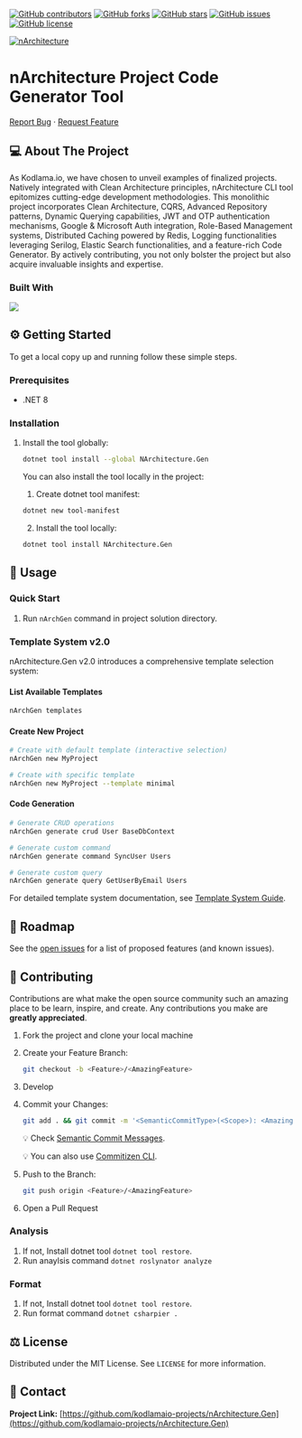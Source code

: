 [![GitHub contributors](https://img.shields.io/github/contributors/kodlamaio-projects/nArchitecture.Gen.svg?style=for-the-badge)](https://github.com/kodlamaio-projects/nArchitecture.Gen/graphs/contributors)
[![GitHub forks](https://img.shields.io/github/forks/kodlamaio-projects/nArchitecture.Gen.svg?style=for-the-badge)](https://github.com/kodlamaio-projects/nArchitecture.Gen/network/members)
[![GitHub stars](https://img.shields.io/github/stars/kodlamaio-projects/nArchitecture.Gen.svg?style=for-the-badge)](https://github.com/kodlamaio-projects/nArchitecture.Gen/stargazers)
[![GitHub issues](https://img.shields.io/github/issues/kodlamaio-projects/nArchitecture.Gen.svg?style=for-the-badge)](https://github.com/kodlamaio-projects/nArchitecture.Gen/issues)
[![GitHub license](https://img.shields.io/github/license/kodlamaio-projects/nArchitecture.Gen.svg?style=for-the-badge)](https://github.com/kodlamaio-projects/nArchitecture.Gen/blob/master/LICENSE)

[![nArchitecture](https://github.com/user-attachments/assets/d1e70b04-06d8-4add-a58f-7002d1abfd58)](https://github.com/kodlamaio-projects/nArchitecture.Gen)

# nArchitecture Project Code Generator Tool

[Report Bug](https://github.com/kodlamaio-projects/nArchitecture.Gen/issues) ·
[Request Feature](https://github.com/kodlamaio-projects/nArchitecture.Gen/discussions)

## 💻 About The Project

As Kodlama.io, we have chosen to unveil examples of finalized projects. Natively integrated with Clean Architecture principles, nArchitecture CLI tool epitomizes cutting-edge development methodologies. This monolithic project incorporates Clean Architecture, CQRS, Advanced Repository patterns, Dynamic Querying capabilities, JWT and OTP authentication mechanisms, Google & Microsoft Auth integration, Role-Based Management systems, Distributed Caching powered by Redis, Logging functionalities leveraging Serilog, Elastic Search functionalities, and a feature-rich Code Generator. By actively contributing, you not only bolster the project but also acquire invaluable insights and expertise.

### Built With

[![](https://img.shields.io/badge/.NET%20Core-512BD4?style=for-the-badge&logo=dotnet&logoColor=white)](https://learn.microsoft.com/tr-tr/dotnet/welcome)

## ⚙️ Getting Started

To get a local copy up and running follow these simple steps.

### Prerequisites

- .NET 8

### Installation

1. Install the tool globally:
   ```sh
   dotnet tool install --global NArchitecture.Gen
   ```
   

   You can also install the tool locally in the project:
   1. Create dotnet tool manifest:
   ```sh
   dotnet new tool-manifest
   ```
   2. Install the tool locally:
   ```sh
   dotnet tool install NArchitecture.Gen
   ```
## 🚀 Usage

### Quick Start

1. Run `nArchGen` command in project solution directory.

### Template System v2.0

nArchitecture.Gen v2.0 introduces a comprehensive template selection system:

#### List Available Templates
```sh
nArchGen templates
```

#### Create New Project
```sh
# Create with default template (interactive selection)
nArchGen new MyProject

# Create with specific template
nArchGen new MyProject --template minimal
```

#### Code Generation
```sh
# Generate CRUD operations
nArchGen generate crud User BaseDbContext

# Generate custom command
nArchGen generate command SyncUser Users

# Generate custom query
nArchGen generate query GetUserByEmail Users
```

For detailed template system documentation, see [Template System Guide](./docs/TemplateSystem.md).

## 🚧 Roadmap

See the [open issues](https://github.com/kodlamaio-projects/nArchitecture.Gen/issues) for a list of proposed features (and known issues).

## 🤝 Contributing

Contributions are what make the open source community such an amazing place to be learn, inspire, and create. Any contributions you make are **greatly appreciated**.

1. Fork the project and clone your local machine
2. Create your Feature Branch:
    ```sh 
    git checkout -b <Feature>/<AmazingFeature>
    ```
3. Develop
4. Commit your Changes:
    ```sh
    git add . && git commit -m '<SemanticCommitType>(<Scope>): <AmazingFeature>'
    ```
   💡 Check [Semantic Commit Messages](./docs/Semantic%20Commit%20Messages.md).

   💡 You can also use [Commitizen CLI](https://github.com/commitizen/cz-cli).
   
5. Push to the Branch:
   ```sh
   git push origin <Feature>/<AmazingFeature>
   ```
6. Open a Pull Request

### Analysis

1. If not, Install dotnet tool `dotnet tool restore`.
2. Run anaylsis command `dotnet roslynator analyze`

### Format

1. If not, Install dotnet tool `dotnet tool restore`.
2. Run format command `dotnet csharpier .`

## ⚖️ License

Distributed under the MIT License. See `LICENSE` for more information.

## 📧 Contact

**Project Link:** [https://github.com/kodlamaio-projects/nArchitecture.Gen](https://github.com/kodlamaio-projects/nArchitecture.Gen)
